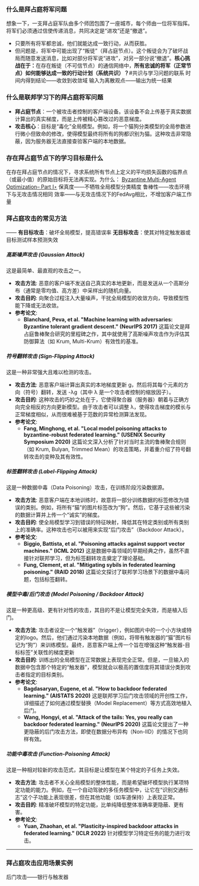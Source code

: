 ### **什么是拜占庭将军问题**
想象一下，一支拜占庭军队由多个师团包围了一座城市，每个师由一位将军指挥。将军们必须通过信使传递消息，共同决定是“进攻”还是“撤退”。
- 只要所有将军都忠诚，他们就能达成一致行动，从而获胜。
- 但问题是，将军中可能出现了“叛徒”（拜占庭节点）。这个叛徒会为了破坏战局而随意发送消息，比如对部分将军说“进攻”，对另一部分说“撤退”。
​**​核心挑战在于：​**​ 在存在叛徒（不可信节点）的通信网络中，​**​所有忠诚的将军（正常节点）如何能够达成一致的行动计划（系统共识）？​**
#共识与学习问题的联系
时间内得到结论——收敛到收敛域
输入为离散观点——输出为统一结果

### **什么是联邦学习下的拜占庭将军问题**
- **拜占庭节点​**​：一个被攻击者控制的客户端设备。该设备不会上传基于真实数据计算出的真实梯度，而是上传被精心篡改过的恶意梯度。
- ​**​攻击核心​**​：目标是“毒化”全局模型。例如，将一个猫狗分类模型的全局参数进行微小但致命的修改，使得模型最终将所有的狗都识别为猫。这种攻击非常隐蔽，因为服务器无法直接查验客户端的本地数据。

### **存在拜占庭节点下的学习目标是什么**
在存在拜占庭节点的情况下，寻求系统所有节点上定义的平均损失函数的临界点（或最小值）的原始目标将无法再实现。为什么：
[Byzantine Multi-Agent Optimization– Part I⋆](obsidian://open?vault=Note&file=%E8%AE%BA%E6%96%87%E7%A0%94%E7%A9%B6%2F2025.10.9%2F3.1Byzantine%20Multi-Agent%20Optimization%E2%80%93%20Part%20I%E2%8B%86)
保真度——不牺牲全局模型分类精度
鲁棒性——攻击环境下与无攻击情况相同
效率——与无攻击情况下的FedAvg相比，不增加客户端工作量

### 拜占庭攻击的常见方法
——
**有目标攻击**：破坏全局模型，提高错误率
**无目标攻击**：使其对特定触发器或目标测试样本预测失效

##### 高斯噪声攻击 (Gaussian Attack)
这是最简单、最直观的攻击之一。
- **攻击方法**: 恶意的客户端不发送自己真实的本地更新，而是发送从一个高斯分布（通常是零均值、高方差）中采样出的随机向量。
- **攻击目的**: 向聚合过程注入大量噪声，干扰全局模型的收敛方向，导致模型性能下降或无法收敛。
- **参考论文**:
    - **Blanchard, Peva, et al. "Machine learning with adversaries: Byzantine tolerant gradient descent." (NeurIPS 2017)** 这篇论文是拜占庭鲁棒聚合研究的里程碑之作，其中就使用了高斯噪声攻击作为评估其防御算法（如 Krum, Multi-Krum）有效性的基准。
##### 符号翻转攻击 (Sign-Flipping Attack)
这是一种非常强大且难以检测的攻击。
- **攻击方法**: 恶意客户端计算出真实的本地梯度更新 g，然后将其每个元素的方向（符号）翻转，发送 -λg（其中 λ 是一个攻击者控制的缩放因子）。
- **攻击目的**: 这种攻击的巧妙之处在于，它使得聚合器（服务器）朝着与正确方向完全相反的方向更新模型。由于攻击者可以调整 λ，使得攻击梯度的模长与正常梯度相似，从而很难被基于范数的异常检测算法发现。
- **参考论文**:
    - **Fang, Minghong, et al. "Local model poisoning attacks to byzantine-robust federated learning." (USENIX Security Symposium 2020)** 这篇论文深入分析了针对当时主流的鲁棒聚合规则（如 Krum, Bulyan, Trimmed Mean）的攻击策略，并着重介绍了符号翻转攻击的变种及其有效性。

##### 标签翻转攻击 (Label-Flipping Attack)
这是一种数据中毒（Data Poisoning）攻击，在训练阶段污染数据源。
- **攻击方法**: 恶意客户端在本地训练时，故意将一部分训练数据的标签修改为错误的类别。例如，将所有“猫”的图片标签改为“狗”。然后，它基于这些被污染的数据计算并上传一个“诚实”的梯度。
- **攻击目的**: 使全局模型学习到错误的特征映射，降低其在特定类别或所有类别上的准确率。这种攻击也可以被用来实现“后门攻击”（Backdoor Attack）。
- **参考论文**:
    - **Biggio, Battista, et al. "Poisoning attacks against support vector machines." (ICML 2012)** 这是数据中毒领域的早期经典之作，虽然不直接针对联邦学习，但为标签翻转攻击奠定了理论基础。
    - **Fung, Clement, et al. "Mitigating sybils in federated learning poisoning." (RAID 2018)** 这篇论文探讨了联邦学习场景下的数据中毒问题，包括标签翻转。

##### 模型中毒/后门攻击 (Model Poisoning / Backdoor Attack)
这是一种更高级、更有针对性的攻击，其目的不是让模型完全失效，而是植入后门。
- **攻击方法**: 攻击者设定一个“触发器”（trigger），例如图片中的一个小方块或特定的logo。然后，他们通过污染本地数据（例如，将带有触发器的“猫”图片标记为“狗”）来训练模型。最终，恶意客户端上传一个旨在增强这种“触发器-目标标签”关联性的梯度更新
- **攻击目的**: 训练出的全局模型在正常数据上表现完全正常。但是，一旦输入的数据中包含那个特定的“触发器”，模型就会以极高的置信度将其错误分类到攻击者指定的目标类别。
- **参考论文**:
    - **Bagdasaryan, Eugene, et al. "How to backdoor federated learning." (AISTATS 2020)** 这是联邦学习后门攻击领域的开创性工作，详细描述了如何通过模型替换（Model Replacement）等方式高效地植入后门。
    - **Wang, Hongyi, et al. "Attack of the tails: Yes, you really can backdoor federated learning." (NeurIPS 2020)** 这篇论文提出了一种更隐蔽的后门攻击方法，即使在数据分布异构（Non-IID）的情况下也同样有效。

##### 功能中毒攻击 (Function-Poisoning Attack)
这是一种相对较新的攻击范式，其目标是让模型在某个特定的子任务上失效。
- **攻击方法**: 攻击者不关心全局模型的整体性能，而是希望破坏模型执行某项特定功能的能力。例如，在一个自动驾驶的多任务模型中，让它在“识别交通标志”这个子功能上表现很差，但在其他功能（如车道保持）上表现正常。
- **攻击目的**: 精准破坏模型的特定功能，比单纯降低整体准确率更隐蔽、更有害。
- **参考论文**:
    - **Yuan, Zhaohan, et al. "Plasticity-inspired backdoor attacks in federated learning." (ICLR 2022)** 针对模型学习特定任务的能力进行攻击。
---

### 拜占庭攻击应用场景实例
后门攻击——银行与触发器


